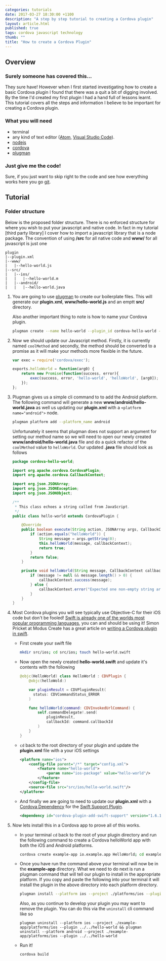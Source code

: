 ```yaml
---
categories: tutorials
date: 2017-03-27 18:30:00 +1100
description: "A step by step tutorial to creating a Cordova plugin"
layout: article.html
published: true
tags: cordova javascript technology
thumb: ""
title: "How to create a Cordova Plugin"
---
```

## Overview
### Surely someone has covered this...
They sure have! However when I first started investigating how to create a basic Cordova plugin I found that there was a
quit a bit of digging involved. By the time I'd created my first plugin I had a hand full of lessons learnt.
This tutorial covers all the steps and information I believe to be important for creating a Cordova plugin.

### What you will need
* terminal
* any kind of text editor ([Atom](https://atom.io/), [Visual Studio Code](https://code.visualstudio.com/)).
* [nodejs](https://nodejs.org/en/download/)
* [cordova](https://cordova.apache.org/#getstarted)
* [plugman](https://github.com/apache/cordova-plugman)

### Just give me the code!
Sure, if you just want to skip right to the code and see how everything works
here you go [git](https://www.github.com/stwilz/cordova-plugin-boilerplate).

## Tutorial
### Folder structure
Below is the proposed folder structure. There is no enforced structure for where you wish to put your javascript and
native code. In fact in my tutorial [third party library] I cover how to import a javascript library that is a node
package. The convention of using **/src** for all native code and **www/** for all javascript is just one
```
plugin
|--plugin.xml
|--www/
|   |--hello-world.js
|--src/
|   |--ios/
|   |   |--hello-world.m
|   |--android/
|   |   |--hello-world.java
```

1. You are going to use [plugman](https://github.com/apache/cordova-plugman) to create our boilerplate files. This will
generate our **plugin.xml**, **www/hello-world.js** and an emptt **src/** directory.

    Also another important thing to note is how to name your Cordova plugin.

    ```bash
    plugman create --name hello-world --plugin_id cordova-hello-world --plugin_version 0.1.0 --plugin_dir ./
    ```
2. Now we should update our Javascript method. Firstly, it is currently named `coolMethod` and secondly, the method should
be converted to a promise as it will make your methods more flexible in the future.
    ```javascript
    var exec = require('cordova/exec');

    exports.helloWorld = function(arg0) {
        return new Promise(function(success, error){
            exec(success, error, 'hello-world', 'helloWorld', [arg0]);
        });
    };
    ```
3. Plugman gives us a simple cli command to to add the Android platform. The following command will generate a
new **www/android/hello-world.java** as well us updating our **plugin.xml** with a `<platform name="android">` node.

    ```bash
    plugman platform add --platform_name android
    ```
    Unfortunately it seems that plugman does not support an argument for setting our method name so we will need to open
    our newly created **www/android/hello-world.java** file and do a quick refactor of the `coolMethod` value to `helloWorld`.
    Our updated **.java** file should look as follows

    ```java
    package cordova-hello-world;

    import org.apache.cordova.CordovaPlugin;
    import org.apache.cordova.CallbackContext;

    import org.json.JSONArray;
    import org.json.JSONException;
    import org.json.JSONObject;

    /**
     * This class echoes a string called from JavaScript.
     */
    public class hello-world extends CordovaPlugin {

        @Override
        public boolean execute(String action, JSONArray args, CallbackContext callbackContext) throws JSONException {
            if (action.equals("helloWorld")) {
                String message = args.getString(0);
                this.helloWorld(message, callbackContext);
                return true;
            }
            return false;
        }

        private void helloWorld(String message, CallbackContext callbackContext) {
            if (message != null && message.length() > 0) {
                callbackContext.success(message);
            } else {
                callbackContext.error("Expected one non-empty string argument.");
            }
        }
    }
    ```
4. Most Cordova plugins you will see typically use Objective-C for their iOS code but don't be fooled!
[Swift is already one of the worlds most popular programming languages](http://www.cultofmac.com/471301/swift-is-already-of-the-worlds-most-popular-programming-languages/),
you can and should be using it! Simon Pricket at Modus Create has a great article on
[writing a Cordova plugin in swift](http://moduscreate.com/writing-a-cordova-plugin-in-swift-3-for-ios/).

    * First create your swift file

        ```bash
        mkdir src/ios; cd src/ios; touch hello-world.swift
        ```
    * Now open the newly created **hello-world.swift** and update it's contents with the following

        ```swift
        @objc(HelloWorld) class HelloWorld : CDVPlugin {
            @objc(helloWold:)

            var pluginResult = CDVPluginResult(
              status: CDVCommandStatus_ERROR
            )

            func helloWorld(command: CDVInvokedUrlCommand) {
                self.commandDelegate!.send(
                    pluginResult,
                    callbackId: command.callbackId
                )
            }
        }
        ```

    * `cd` back to the root directory of your plugin and update the **plugin.xml** file with a your iOS settings

        ```xml
        <platform name="ios">
            <config-file parent="/*" target="config.xml">
                <feature name="hello-world">
                    <param name="ios-package" value="hello-world"/>
                </feature>
            </config-file>
            <source-file src="src/ios/hello-world.swift"/>
        </platform>
        ```
    * And finally we are going to need to update our **plugin.xml** with a [Cordova Dependency](https://cordova.apache.org/docs/en/latest/plugin_ref/spec.html#dependency)
    for the [Swift Support Plugin](https://github.com/akofman/cordova-plugin-add-swift-support).

        ```xml
        <dependency id="cordova-plugin-add-swift-support" version="1.6.1"/>
        ```

5. Now lets install this in a Cordova app to prove all of this works.

    * In your terminal `cd` back to the root of your plugin directory and run the following command to create a Cordova
    helloWorld app with both the iOS and Android platforms.

        ```bash
        cordova create example-app io.example.app HelloWorld; cd example-app; cordova platform add ios --save; cordova platform add android --save
        ```

    * Once you have run the command above your terminal will now be in the **example-app** directory. What we need to do
    next is run a plugman command that will tell our plugin to install in the appropriate platform. If you copy and paste
    the following into your terminal it will install the plugin in the above directory into each platform directory.

        ```bash
        plugman install --platform ios --project ./platforms/ios --plugin  ../../hello-world && plugman install --platform android --project ./platforms/ios --plugin ../../hello-world
        ```

        Also, as you continue to develop your plugin you may want to remove the plugin. You can do this via the `uninstall` cli command like so

        ```
        plugman uninstall --platform ios --project ./example-app/platforms/ios --plugin ../../hello-world && plugman uninstall --platform android --project ./example-app/platforms/ios --plugin ../../hello-world
        ```

    * Run it!
        ```bash
        cordova build
        ```
